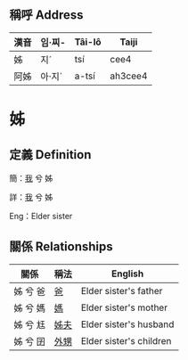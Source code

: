 

## 稱呼 Address

漢音 | 임·찌- | Tâi-lô | Taiji
--- | --- | --- | --- 
姊 | 지ˊ | tsí | cee4 
阿姊 | 아·지ˊ | a-tsí | ah3cee4 
# 姊
## 定義 Definition
簡：[我](member1.md) 兮 姊

詳：[我](member1.md) 兮 姊

Eng：Elder sister

## 關係 Relationships

關係 | 稱法 | English
--- | --- | --- 
姊 兮 爸 | [爸](member2.md) | Elder sister's father
姊 兮 媽 | [媽](member3.md) | Elder sister's mother
姊 兮 尪 | [姊夫](member23.md) | Elder sister's husband
姊 兮 囝 | [外甥](member25.md) | Elder sister's children
